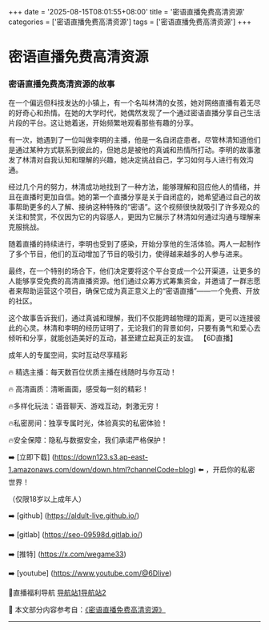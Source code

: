 +++
date = '2025-08-15T08:01:55+08:00'
title = '密语直播免费高清资源'
categories = ['密语直播免费高清资源']
tags = ['密语直播免费高清资源']
+++

# 密语直播免费高清资源

### 密语直播免费高清资源的故事

在一个偏远但科技发达的小镇上，有一个名叫林清的女孩，她对网络直播有着无尽的好奇心和热情。在她的大学时代，她偶然发现了一个通过密语直播分享自己生活片段的平台。这让她着迷，开始频繁地观看那些有趣的分享。

有一次，她遇到了一位叫做李明的主播，他是一名自闭症患者。尽管林清知道他们是通过某种方式联系到彼此的，但她总是被他的真诚和热情所打动。李明的故事激发了林清对自我认知和理解的兴趣，她决定挑战自己，学习如何与人进行有效沟通。

经过几个月的努力，林清成功地找到了一种方法，能够理解和回应他人的情绪，并且在直播时更加自信。她的第一个直播分享是关于自闭症的，她希望通过自己的故事帮助更多的人了解、接纳这种特殊的“密语”。这个视频很快就吸引了许多观众的关注和赞赏，不仅因为它的内容感人，更因为它展示了林清如何通过沟通与理解来克服挑战。

随着直播的持续进行，李明也受到了感染，开始分享他的生活体验。两人一起制作了多个节目，他们的互动增加了节目的吸引力，使得越来越多的人参与进来。

最终，在一个特别的场合下，他们决定要将这个平台变成一个公开渠道，让更多的人能够享受免费的高清直播资源。他们通过众筹方式筹集资金，并邀请了一群志愿者来帮助运营这个项目，确保它成为真正意义上的“密语直播”——一个免费、开放的社区。

这个故事告诉我们，通过真诚和理解，我们不仅能跨越物理的距离，更可以连接彼此的心灵。林清和李明的经历证明了，无论我们的背景如何，只要有勇气和爱心去倾听和分享，就能创造美好的互动，甚至建立起真正的友谊。
【6D直播】

 成年人的专属空间，实时互动尽享精彩

🔥 精选主播：每天数百位优质主播在线随时与你互动！

🔥 高清画质：清晰画面，感受每一刻的精彩！

🔥多样化玩法：语音聊天、游戏互动，刺激无穷！

🔥私密房间：独享专属时光，体验真实的私密体验！

🔥安全保障：隐私与数据安全，我们承诺严格保护！

➡️ [立即下载] (https://down123.s3.ap-east-1.amazonaws.com/down/down.html?channelCode=blog) ⬅️ ，开启你的私密世界！

 （仅限18岁以上成年人）

➡️ [github] (https://aldult-live.github.io/)

➡️ [gitlab] (https://seo-09598d.gitlab.io/)

➡️ [推特] (https://x.com/wegame33)

➡️ [youtube] (https://www.youtube.com/@6Dlive)

🔞直播福利导航   [导航站1](https://webstack-86085a.gitlab.io/)[导航站2](https://onlygit123-2.github.io/)

📘 本文部分内容参考自：[《密语直播免费高清资源》](https://webstack-hugo-12.pages.dev/)

---

